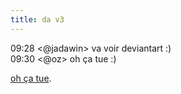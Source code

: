 ```yaml
---
title: da v3
---
```


09:28 <@jadawin> va voir deviantart :)  
09:30 <@oz> oh ça tue :)

[oh ça tue](http://www.deviantart.com).

